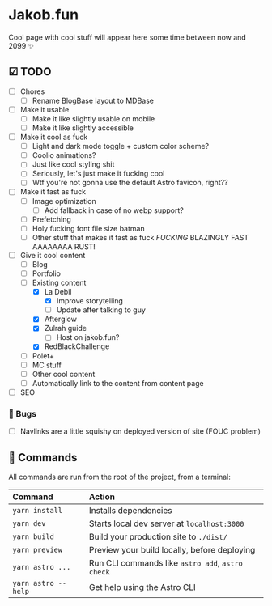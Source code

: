 # Jakob.fun

Cool page with cool stuff will appear here some time between now and 2099 ✨

## ☑ TODO
- [ ] Chores
  - [ ] Rename BlogBase layout to MDBase
- [ ] Make it usable
  - [ ] Make it like slightly usable on mobile
  - [ ] Make it like slightly accessible
- [ ] Make it cool as fuck
  - [ ] Light and dark mode toggle + custom color scheme?
  - [ ] Coolio animations?
  - [ ] Just like cool styling shit
  - [ ] Seriously, let's just make it fucking cool
  - [ ] Wtf you're not gonna use the default Astro favicon, right??
- [ ] Make it fast as fuck
  - [ ] Image optimization
    - [ ] Add fallback in case of no webp support?
  - [ ] Prefetching
  - [ ] Holy fucking font file size batman
  - [ ] Other stuff that makes it fast as fuck _FUCKING_ BLAZINGLY FAST AAAAAAAA RUST!
- [ ] Give it cool content
  - [ ] Blog
  - [ ] Portfolio
  - [ ] Existing content
    - [x] La Debil
      - [x] Improve storytelling
      - [ ] Update after talking to guy
    - [x] Afterglow
    - [x] Zulrah guide
      - [ ] Host on jakob.fun?
    - [x] RedBlackChallenge
  - [ ] Polet+
  - [ ] MC stuff
  - [ ] Other cool content
  - [ ] Automatically link to the content from content page
- [ ] SEO

### 🐛 Bugs

- [ ] Navlinks are a little squishy on deployed version of site (FOUC problem)

## 🧞 Commands

All commands are run from the root of the project, from a terminal:

| Command             | Action                                           |
| :------------------ | :----------------------------------------------- |
| `yarn install`      | Installs dependencies                            |
| `yarn dev`          | Starts local dev server at `localhost:3000`      |
| `yarn build`        | Build your production site to `./dist/`          |
| `yarn preview`      | Preview your build locally, before deploying     |
| `yarn astro ...`    | Run CLI commands like `astro add`, `astro check` |
| `yarn astro --help` | Get help using the Astro CLI                     |
